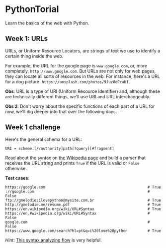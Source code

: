 # PythonTorial
Learn the basics of the web with Python.

## Week 1: URLs

URLs, or Uniform Resource Locators, are strings of text we use to identify a certain thing inside the web. 

For example, the URL for the google page is `www.google.com`, or, more completely, `http://www.google.com`. But URLs are not only for web pages, they can locate all sorts of resources in the web. For instance, here's a URL for a dog picture: `https://unsplash.com/photos/9JuzOoPcuHI`.

**Obs**: URL is a type of URI (Uniform Resource Identifier) and, although these are technically different things, we'll use URI and URL interchangeably.

**Obs 2**: Don't worry about the specific functions of each part of a URL for now, we'll dig deeper into that over the following days.

## Week 1 challenge
Here's the general schema for a URL:
```
URI = scheme:[//authority]path[?query][#fragment]
```
Read about the syntax on [the Wikipedia page](https://en.wikipedia.org/wiki/URL#Syntax) and build a parser that receives the URL string and prints `True` if the URL is valid or `False` otherwise.

**Test cases**:
```
https://google.com                                              # True
://google.com                                                   # False
ftp://gmelodie:ilovepython@mysite.com.br                        # True
http://gmelodie.me/resume.pdf                                   # True
https://en.wikipedia.org/wiki/URL#Syntax                        # True
https://en.#wikipedia.org/wiki/URL#Syntax                       # False
google.com                                                      # False
https://www.google.com/search?hl=pt&q=i%20love%20python         # True
```

*Hint*: [This syntax analyzing flow](https://en.wikipedia.org/wiki/URL#/media/File:URI_syntax_diagram.svg) is very helpful.

